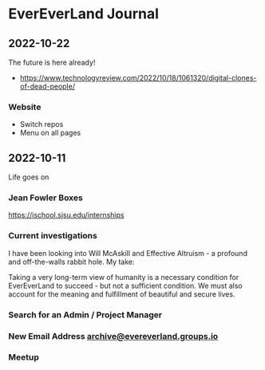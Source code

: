 # EverEverLand Journal

## 2022-10-22

The future is here already!

* https://www.technologyreview.com/2022/10/18/1061320/digital-clones-of-dead-people/

### Website

* Switch repos
* Menu on all pages

## 2022-10-11

Life goes on

### Jean Fowler Boxes

https://ischool.sjsu.edu/internships

### Current investigations

I have been looking into Will McAskill and Effective Altruism - a profound and off-the-walls rabbit hole. My take:

Taking a very long-term view of humanity is a necessary condition for EverEverLand to succeed - but not a sufficient condition. We must also account for the meaning and fulfillment of beautiful and secure lives.


### Search for an Admin / Project Manager

### New Email Address archive@evereverland.groups.io

### Meetup
